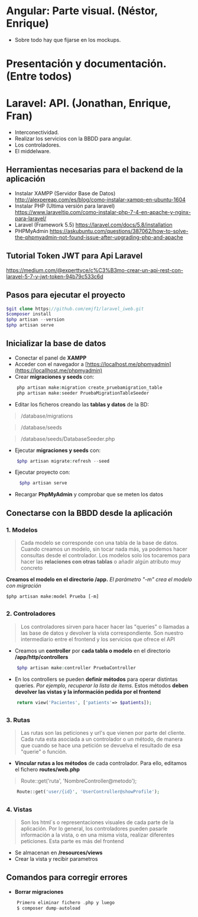 # Angular: Parte visual. (Néstor, Enrique)
- Sobre todo hay que fijarse en los mockups.

# Presentación y documentación. (Entre todos)

# Laravel: API. (Jonathan, Enrique, Fran)
- Interconectividad.
- Realizar los servicios con la BBDD para angular.
- Los controladores.
- El middelware.

## Herramientas necesarias para el backend de la aplicación

- Instalar XAMPP (Servidor Base de Datos)
http://alexpereap.com/es/blog/como-instalar-xampp-en-ubuntu-1604
- Instalar PHP (Ultima versión para laravel)
https://www.laraveltip.com/como-instalar-php-7-4-en-apache-y-nginx-para-laravel/
- Laravel (Framework 5.5)
https://laravel.com/docs/5.8/installation
- PHPMyAdmin
https://askubuntu.com/questions/387062/how-to-solve-the-phpmyadmin-not-found-issue-after-upgrading-php-and-apache

## Tutorial Token JWT para Api Laravel 
https://medium.com/@experttyce/c%C3%B3mo-crear-un-api-rest-con-laravel-5-7-y-jwt-token-94b79c533c6d

## Pasos para ejecutar el proyecto

```php
$git clone https://github.com/emjf1/laravel_iweb.git 
$composer install
$php artisan --version
$php artisan serve 
```

## Inicializar la base de datos
- Conectar el panel de **XAMPP**
- Acceder con el navegador a [https://localhost.me/phpmyadmin](https://locallhost.me/phpmyadmin)
- Crear **migraciones y seeds** con:

```php
    php artisan make:migration create_pruebamigration_table
    php artisan make:seeder PruebaMigrationTableSeeder
```
-  Editar los ficheros creando las **tablas y datos** de la BD:
> /database/migrations

> /database/seeds

> /database/seeds/DatabaseSeeder.php 

- Ejecutar **migraciones y seeds** con:
```php
    $php artisan migrate:refresh --seed
```
- Ejecutar proyecto con:
```php
     $php artisan serve
```
- Recargar **PhpMyAdmin** y comprobar que se meten los datos


## Conectarse con la BBDD desde la aplicación
 
### 1. Modelos
> Cada modelo se corresponde con una tabla de la base de datos. Cuando creamos un modelo, sin tocar nada más, ya podemos hacer consultas desde el controlador. Los modelos solo los tocaremos para hacer las **relaciones con otras tablas** o añadir algún atributo muy concreto

 **Creamos el modelo en el directorio /app.** 
 *El parámetro "-m" crea el modelo con migración*

    $php artisan make:model Prueba [-m] 

## 
### 2. Controladores

> Los controladores sirven para hacer hacer las "queries" o llamadas a las base de datos y devolver la vista correspondiente. Son nuestro intermediario entre el frontend y los servicios que ofrece el API

- Creamos un **controller** por **cada tabla o modelo** en el directorio **/app/http/controllers**
	
```php
    $php artisan make:controller PruebaController
```
- En los controllers se pueden **definir métodos** para operar distintas queries. *Por ejemplo, recuperar la lista de items*. Estos métodos **deben devolver las vistas y la información pedida por el frontend**
```php
    return view('Pacientes', ['patients'=> $patients]);
```

##
### 3. Rutas

> Las rutas son las peticiones y url's que vienen por parte del cliente. Cada ruta esta asociada a un controlador o un método, de manera que cuando se hace una petición se devuelva el resultado de esa "querie" o función.

- **Vincular rutas a los métodos** de cada controlador. Para ello, editamos el fichero **routes/web.php**


>    Route::get('ruta', 'NombreController@metodo');

```php
    Route::get('user/{id}', 'UserController@showProfile');
```

##
### 4. Vistas

> Son los html`s o representaciones visuales de cada parte de la aplicación. Por lo general, los controladores pueden pasarle información a la vista, o en una misma vista, realizar diferentes peticiones. Esta parte es más del frontend

- Se almacenan en **/resources/views**
- Crear la vista y recibir parametros

## Comandos para corregir errores

- **Borrar migraciones**
	
```php
    Primero eliminar fichero .php y luego
    $ composer dump-autoload
```
